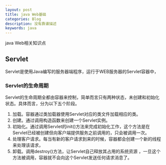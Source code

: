 ```yaml
---
layout: post
title: java Web基础
categories: Blog
description: 没有靠谱描述
keywords: java
---
```

java Web相关知识点


## Servlet
Servlet是使用Java编写的服务器端程序，运行于WEB服务器的Servlet容器中，
### Servlet的生命周期
Servlet的生命周期全都由容器来控制，简单而言只有两种状态，未创建和初始化状态。具体而言，分为以下五个阶段。
1. 加载。容器通过类加载器使用Servlet对应的类文件加载相应的类。
2. 创建。通过调用构造函数来创建一个Servlet实例。
3. 初始化。通过调用Servlet的init()方法来完成初始化工作，这个方法是在Servlet已经被创建但向客户端提供服务之前调用的，只会被调用一次。
4. 处理客户请求。每当有新的客户请求到来的时候，容器都会创建一个新的线程来处理该请求，
5. 卸载。调用destroy()方法，让Servlet自己释放其占用的系统资源 ，一旦这个方法被调用，容器就不会向这个Servlet发送任何请求消息了。
